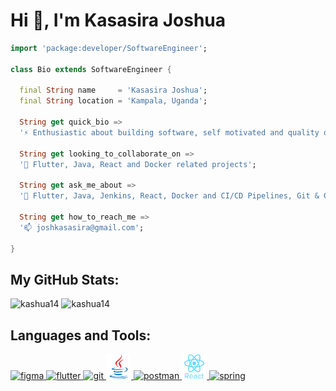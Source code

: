 # Hi 👋, I'm Kasasira Joshua

```dart
import 'package:developer/SoftwareEngineer';

class Bio extends SoftwareEngineer {

  final String name     = 'Kasasira Joshua';
  final String location = 'Kampala, Uganda';

  String get quick_bio => 
  '⚡ Enthusiastic about building software, self motivated and quality oriented engineer';

  String get looking_to_collaborate_on =>
  '👯 Flutter, Java, React and Docker related projects';

  String get ask_me_about =>  
  '💬 Flutter, Java, Jenkins, React, Docker and CI/CD Pipelines, Git & GitHub';

  String get how_to_reach_me => 
  '📫 joshkasasira@gmail.com';
  
}
```

## My GitHub Stats:
<p>
  <img src="https://github-readme-stats.vercel.app/api?username=kashua14&theme=dracula&show_icons=true" alt="kashua14" height="200" width="350"/>
  <img src="https://github-readme-stats.vercel.app/api/top-langs?username=kashua14&theme=dracula&show_icons=true&locale=en&layout=compact" alt="kashua14" height="170" width="350"/>
</p>



## Languages and Tools:
<p align="left"> 
  <a href="https://www.figma.com/" target="_blank" rel="noreferrer"> 
    <img src="https://www.vectorlogo.zone/logos/figma/figma-icon.svg" alt="figma" width="40" height="40"/> 
  </a>  
  <a href="https://flutter.dev" target="_blank" rel="noreferrer"> 
    <img src="https://www.vectorlogo.zone/logos/flutterio/flutterio-icon.svg" alt="flutter" width="40" height="40"/> 
  </a> 
  <a href="https://git-scm.com/" target="_blank" rel="noreferrer"> 
    <img src="https://www.vectorlogo.zone/logos/git-scm/git-scm-icon.svg" alt="git" width="40" height="40"/> 
  </a> 
  <a href="https://www.java.com" target="_blank" rel="noreferrer"> 
    <img src="https://raw.githubusercontent.com/devicons/devicon/master/icons/java/java-original.svg" alt="java" width="40" height="40"/> 
  </a> 
  <a href="https://postman.com" target="_blank" rel="noreferrer"> 
    <img src="https://www.vectorlogo.zone/logos/getpostman/getpostman-icon.svg" alt="postman" width="40" height="40"/> 
  </a> 
  <a href="https://reactjs.org/" target="_blank" rel="noreferrer"> 
    <img src="https://raw.githubusercontent.com/devicons/devicon/master/icons/react/react-original-wordmark.svg" alt="react" width="40" height="40"/> 
  </a> 
  <a href="https://spring.io/" target="_blank" rel="noreferrer"> 
    <img src="https://www.vectorlogo.zone/logos/springio/springio-icon.svg" alt="spring" width="40" height="40"/> 
  </a> 
</p>
